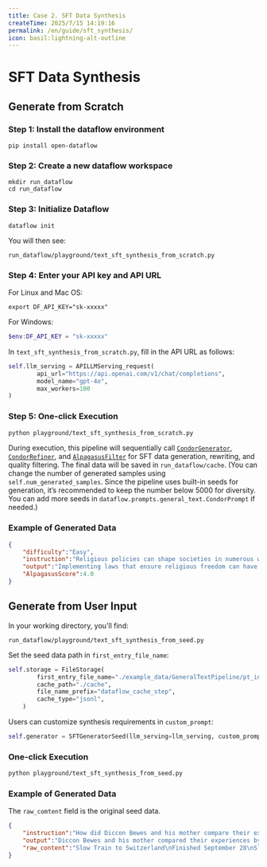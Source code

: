 ```yaml
---
title: Case 2. SFT Data Synthesis
createTime: 2025/7/15 14:19:16
permalink: /en/guide/sft_synthesis/
icon: basil:lightning-alt-outline
---
```


# SFT Data Synthesis

## Generate from Scratch

### Step 1: Install the dataflow environment
```shell
pip install open-dataflow
```

### Step 2: Create a new dataflow workspace
```shell
mkdir run_dataflow
cd run_dataflow
```

### Step 3: Initialize Dataflow
```shell
dataflow init
```
You will then see:
```shell
run_dataflow/playground/text_sft_synthesis_from_scratch.py  
```

### Step 4: Enter your API key and API URL
For Linux and Mac OS:
```shell
export DF_API_KEY="sk-xxxxx"
```

For Windows:
```powershell
$env:DF_API_KEY = "sk-xxxxx"
```

In `text_sft_synthesis_from_scratch.py`, fill in the API URL as follows:
```python
self.llm_serving = APILLMServing_request(
        api_url="https://api.openai.com/v1/chat/completions",
        model_name="gpt-4o",
        max_workers=100
)
```

### Step 5: One-click Execution
```bash
python playground/text_sft_synthesis_from_scratch.py  
```

During execution, this pipeline will sequentially call [`CondorGenerator`](/DataFlow-Doc/en/guide/text_generate_operators/), [`CondorRefiner`](/DataFlow-Doc/en/guide/text_process_operators/), and [`AlpagasusFilter`](/DataFlow-Doc/en/guide/text_process_operators/) for SFT data generation, rewriting, and quality filtering. The final data will be saved in `run_dataflow/cache`. (You can change the number of generated samples using `self.num_generated_samples`. Since the pipeline uses built-in seeds for generation, it’s recommended to keep the number below 5000 for diversity. You can add more seeds in `dataflow.prompts.general_text.CondorPrompt` if needed.)

### Example of Generated Data
```json
{
    "difficulty":"Easy",
    "instruction":"Religious policies can shape societies in numerous ways. One example is where policies for religious freedom allow diverse religions to coexist peacefully within a nation. Considering a country that recently implemented laws to ensure religious freedom for all its citizens, discuss some potential positive impacts these policies may have on social harmony and economic growth.",
    "output":"Implementing laws that ensure religious freedom can have several positive impacts on a country's social harmony and economic growth. However, it's important to also consider potential challenges and the steps necessary for realizing these benefits sustainably:\n\n1. **Social Harmony:**\n   - **Increased Tolerance and Understanding:** Religious freedom allows individuals to express their beliefs openly without fear of persecution. This can lead to greater tolerance and understanding among different religious communities, fostering social cohesion.\n   - **Reduction of Religious Conflicts:** By guaranteeing religious freedom, a country can reduce the likelihood of religious conflicts and tensions, promoting peace and stability within society. However, managing cultural differences requires ongoing dialogue and education to prevent deeply rooted prejudices from hindering social harmony.\n   - **Cultural Diversity and Enrichment:** The coexistence of diverse religious groups can enrich the cultural landscape of a nation, encouraging exchanges of ideas, traditions, and values that can enhance mutual respect and appreciation. Community engagement initiatives and educational programs can support this enrichment and ensure equitable treatment across all religious groups.\n\n2. **Economic Growth:**\n   - **Attracting Talent and Investment:** Religious freedom can make a country more attractive to international talent and investors who seek a stable and open environment to live and conduct business. This can lead to increased foreign direct investment and enhance the country's global economic standing. Governments and communities must actively promote inclusivity to maintain this attractiveness.\n   - **Boosting Tourism:** A reputation for religious inclusivity can boost tourism, as travelers often prefer destinations where diverse religious practices are respected. Religious festivals and sites can attract visitors, benefiting local economies. Policies ensuring safety and respect for all types of visitors are crucial for sustained tourism growth.\n   - **Encouraging Innovation and Entrepreneurship:** When individuals feel safe to express their beliefs and live according to their values, they are more likely to contribute positively to society. A diverse population can lead to a greater exchange of ideas, fostering innovation and creativity in business ventures and community projects. Long-term educational and community support systems are necessary to encourage continued innovation.\n\nTo provide a more comprehensive view, examining case studies of countries like Canada, which has successfully implemented religious freedom policies leading to vibrant multiculturalism and economic development, can offer valuable insights into strategies for sustaining these positive impacts.\n\nOverall, while laws promoting religious freedom can contribute to building a harmonious society and driving economic growth, acknowledging challenges and implementing supportive measures are essential for achieving and maintaining these benefits over time.",
    "AlpagasusScore":4.0
}
```

## Generate from User Input

In your working directory, you'll find:
```shell
run_dataflow/playground/text_sft_synthesis_from_seed.py  
```

Set the seed data path in `first_entry_file_name`:
```python
self.storage = FileStorage(
        first_entry_file_name="./example_data/GeneralTextPipeline/pt_input.jsonl",
        cache_path="./cache",
        file_name_prefix="dataflow_cache_step",
        cache_type="jsonl",
    )
```

Users can customize synthesis requirements in `custom_prompt`:
```python
self.generator = SFTGeneratorSeed(llm_serving=llm_serving, custom_prompt="Try to make the question suitable for middle school students.")
```

### One-click Execution
```bash
python playground/text_sft_synthesis_from_seed.py  
```

### Example of Generated Data
The `raw_comtent` field is the original seed data.
```json
{
    "instruction":"How did Diccon Bewes and his mother compare their experiences while following Jemima Morrell's journey on the first Thomas Cook tour to Switzerland in 1863? Discuss the differences in travel methods and accommodations between the two trips.",
    "output":"Diccon Bewes and his mother compared their experiences by reading sections from Jemima Morrell's diary at each point in their journey. They noted differences such as travel methods—where Jemima traveled by rail, diligence, foot, mule, and steamship, Bewes used modern trains where possible—and accommodations, recognizing that many lodgings Jemima stayed at no longer existed or offered modern conveniences. They highlighted how travel time has been reduced and how the tourism industry, along with the physical environment, has changed drastically over the years.",
    "raw_content":"Slow Train to Switzerland\nFinished September 28\nSlow Train to Switzerland: One Tour, Two Trips, 150 Years -- and a World of Change Apart by Diccon Bewes\nI liked the premise of this book, following in the footsteps of an earlier journey. Diccon Bewes is a British travel writer who lives in Switzerland, and during research he came across a diary from a young Englishwoman, Jemima Morrell, who, as part of a group who called themselves the Junior United Alpine Club, travelled on the very first Thomas Cook tour to Switzerland in 1863. The group consisted of four young women and three young men, and included Jemima's brother William, who paid for both of them.\nBewes determined to follow as much as possible in her footsteps, following the route she took, staying in the same places and visiting the same sights as much as possible. Near the beginning of the book is a map of the Cook tour from 1863 which took place from June 26th to July 15th, and included travel by rail, diligence, foot, mule, and steamship. With Thomas Cook the company that launched modern mass tourism, and by the time I finished the book going into bankruptcy, this book looks at travel from an interesting vantage point. Bewes took the trip with his mother, going back to certain points at a later date on his own.\nAppendices include: a brief description of the world in 1863, and a timeline of that year showing some important events that occured; a summary, including data points of Switzerland in the 1860s with information on language spoken, size of towns, birth and death rates, wages and prices, and occupations; and descriptions and explanations on money of the time, both English and Swiss their modern equivalencies.\nAs he followed Jemima's journey, he and his mother read sections from the diary at each point in their journey, and while many of the lodgings that she stayed in no longer existed, a few did. Some sections of the journey are now done by train, where there weren't trains back then, and Jemima's journey definitely involved longer and more difficult travel times. Some of her days were exceedingly long, and many of the places she stayed didn't offer the modern conveniences now available.\nDewes shows the differences between the two experiences plainly, from the modes of travel, to the the time travelling took, to the things one was able to see at each point in the journey. He shows the huge changes that have taken place in the tourism industry in Switzerland, and talks about the drivers of those changes. He discusses changes to the physical environment, from the buildings and food on offer to the shrinking of the snow caps and glaciers. He follows up at the end with a look at what became of Jemima after this journey and the discovery of a personal connection to her family.\nThis was a fascinating and educational read, and hugely entertaining.\nLabels: History, Journeys, Memoirs, Switzerland, Travel, Writers\nNutcracker Night\nTears of Salt\nTriceratops Stomp\nThe Castle in the Sea\nThe Corner That Held Them\nMy Drowning\nA Better Man\nMurder in Passy\nBody Bereft\nMrs. Saint and the Defectives\n13th Canadian Book Challenge October Roundup"
}
```
